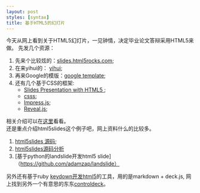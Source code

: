 ```yaml
---
layout: post
styles: [syntax]
title: 基于HTML5的幻灯片
---
```


今天从网上看到关于HTML5幻灯片，一见钟情，决定毕业论文答辩采用HTML5来做。
先发几个资源：
   
1. 先来个比较炫的：[slides.html5rocks.com](http://slides.html5rocks.com/#landing-slide "HTML5");  
1. 在来yihui的：		[yihui](http://slides.html5rocks.com/#landing-slide "HTML5");   
1. 再来Google的模版：[google template](http://html5slides.googlecode.com/svn/trunk/template/index.html#1 "HTML5");  
1. 还有几个基于CSS的框架:
    - [Slides Presentation with HTML5 ](https://github.com/briancavalier/slides "HTML5");
    - [csss](https://github.com/LeaVerou/CSSS "HTML5");
    - [Impress.js](http://www.oschina.net/p/impress-js "HTML5");
    - [Reveal.js](http://www.oschina.net/p/reveal-js "HTML5");
		
相关介绍可以在[这里](http://en.wikipedia.org/wiki/Web-based_slideshow)看看。  
还是重点介绍html5slides这个例子吧，网上资料什么的比较多。   
1. [html5slides 源码](https://code.google.com/p/html5slides/);  
1. [html5slides源码分析](http://firerails.diandian.com/post/2012-04-03/google-html5slides-source )
1. [基于python的landslide开发html5 slide]（https://github.com/adamzap/landslide）

另外还有基于ruby [keydown开发html5](http://infews.github.com/keydown/)的工具，用的是markdown + deck.js, 网上找到另外一个有意思的东东[controldeck](http://controldeck.aws.af.cm/)。



